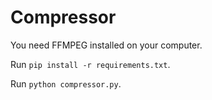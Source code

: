 # Compressor

You need FFMPEG installed on your computer. 

Run `pip install -r requirements.txt`. 

Run `python compressor.py`.
